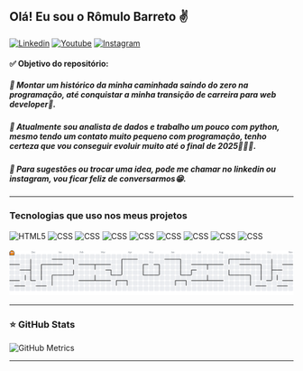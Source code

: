 ## Olá! Eu sou o Rômulo Barreto ✌️

[![Linkedin](https://img.shields.io/badge/LinkedIn-0077B5?style=for-the-badge&logo=linkedin&logoColor=white)](https://www.linkedin.com/in/romulobasilva/)
[![Youtube](https://img.shields.io/badge/YouTube-FF0000?style=for-the-badge&logo=youtube&logoColor=white)](https://www.youtube.com/@Romulobah)
[![Instagram](https://img.shields.io/badge/Instagram-E4405F?style=for-the-badge&logo=instagram&logoColor=white)](https://www.instagram.com/romulo_ba/)

#### ✅ Objetivo do repositório:

#####    🔹 Montar um histórico da minha caminhada saindo do zero na programação, até conquistar a minha transição de carreira para web developer🚀. 
#####    🔹 Atualmente sou analista de dados e trabalho um pouco com python, mesmo tendo um contato muito pequeno com programação, tenho certeza que vou conseguir evoluir muito até o final de 2025👨🏻‍💻. 
#####    🔹 Para sugestões ou trocar uma idea, pode me chamar no linkedin ou instagram, vou ficar feliz de conversarmos😁.

<hr/>

### Tecnologias que uso nos meus projetos

<div style="display: inline_block">
    <img align="center" alt="HTML5" src="https://img.shields.io/badge/HTML5-E34F26?style=for-the-badge&logo=html5&logoColor=white"/>
    <img align="center" alt="CSS" src="https://img.shields.io/badge/CSS3-1572B6?style=for-the-badge&logo=css3&logoColor=white"/>
    <img align="center" alt="CSS" src="https://img.shields.io/badge/Bootstrap-563D7C?style=for-the-badge&logo=bootstrap&logoColor=white"/>
    <img align="center" alt="CSS" src="https://img.shields.io/badge/JavaScript-323330?style=for-the-badge&logo=javascript&logoColor=F7DF1E"/>
    <img align="center" alt="CSS" src="https://img.shields.io/badge/Vue.js-35495E?style=for-the-badge&logo=vue.js&logoColor=4FC08D"/>
    <img align="center" alt="CSS" src="https://img.shields.io/badge/Python-14354C?style=for-the-badge&logo=python&logoColor=white"/>
    <img align="center" alt="CSS" src="https://img.shields.io/badge/Django-092E20?style=for-the-badge&logo=django&logoColor=white"/>
    <img align="center" alt="CSS" src="https://img.shields.io/badge/MySQL-005C84?style=for-the-badge&logo=mysql&logoColor=white"/>
    <img align="center" alt="CSS" src="https://img.shields.io/badge/SQLite-07405E?style=for-the-badge&logo=sqlite&logoColor=white"/>
</div><br/>

<picture>
  <source media="(prefers-color-scheme: dark)" srcset="https://raw.githubusercontent.com/romulobarreto/romulobarreto/output/pacman-contribution-graph-dark.svg">
  <source media="(prefers-color-scheme: light)" srcset="https://raw.githubusercontent.com/romulobarreto/romulobarreto/output/pacman-contribution-graph.svg">
  <img alt="pacman contribution graph" src="https://raw.githubusercontent.com/romulobarreto/romulobarreto/output/pacman-contribution-graph.svg">
</picture>

<hr/>

### ⭐️ GitHub Stats

![GitHub Metrics](https://github.com/romulobarreto/romulobarreto/blob/main/metrics.svg)

<hr/>
